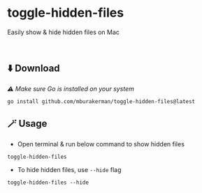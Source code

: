 # toggle-hidden-files

Easily show & hide hidden files on Mac

<br />

## ⬇️ Download

_⚠️ Make sure Go is installed on your system_

```shell
go install github.com/mburakerman/toggle-hidden-files@latest
```


## 🪄 Usage

- Open terminal & run below command to show hidden files

```shell
toggle-hidden-files
```

- To hide hidden files, use `--hide` flag

```shell
toggle-hidden-files --hide
```
